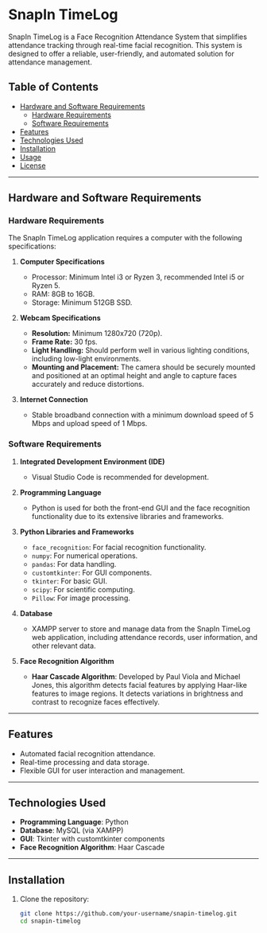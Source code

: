 # SnapIn TimeLog

SnapIn TimeLog is a Face Recognition Attendance System that simplifies attendance tracking through real-time facial recognition. This system is designed to offer a reliable, user-friendly, and automated solution for attendance management.

## Table of Contents
- [Hardware and Software Requirements](#hardware-and-software-requirements)
  - [Hardware Requirements](#hardware-requirements)
  - [Software Requirements](#software-requirements)
- [Features](#features)
- [Technologies Used](#technologies-used)
- [Installation](#installation)
- [Usage](#usage)
- [License](#license)

---

## Hardware and Software Requirements

### Hardware Requirements

The SnapIn TimeLog application requires a computer with the following specifications:

1. **Computer Specifications**  
   - Processor: Minimum Intel i3 or Ryzen 3, recommended Intel i5 or Ryzen 5.
   - RAM: 8GB to 16GB.
   - Storage: Minimum 512GB SSD.

2. **Webcam Specifications**  
   - **Resolution:** Minimum 1280x720 (720p).
   - **Frame Rate:** 30 fps.
   - **Light Handling:** Should perform well in various lighting conditions, including low-light environments.
   - **Mounting and Placement:** The camera should be securely mounted and positioned at an optimal height and angle to capture faces accurately and reduce distortions.

3. **Internet Connection**  
   - Stable broadband connection with a minimum download speed of 5 Mbps and upload speed of 1 Mbps.

### Software Requirements

1. **Integrated Development Environment (IDE)**  
   - Visual Studio Code is recommended for development.

2. **Programming Language**  
   - Python is used for both the front-end GUI and the face recognition functionality due to its extensive libraries and frameworks.

3. **Python Libraries and Frameworks**  
   - `face_recognition`: For facial recognition functionality.
   - `numpy`: For numerical operations.
   - `pandas`: For data handling.
   - `customtkinter`: For GUI components.
   - `tkinter`: For basic GUI.
   - `scipy`: For scientific computing.
   - `Pillow`: For image processing.

4. **Database**  
   - XAMPP server to store and manage data from the SnapIn TimeLog web application, including attendance records, user information, and other relevant data.

5. **Face Recognition Algorithm**  
   - **Haar Cascade Algorithm**: Developed by Paul Viola and Michael Jones, this algorithm detects facial features by applying Haar-like features to image regions. It detects variations in brightness and contrast to recognize faces effectively.

---

## Features

- Automated facial recognition attendance.
- Real-time processing and data storage.
- Flexible GUI for user interaction and management.

---

## Technologies Used

- **Programming Language**: Python
- **Database**: MySQL (via XAMPP)
- **GUI**: Tkinter with customtkinter components
- **Face Recognition Algorithm**: Haar Cascade

---

## Installation

1. Clone the repository:
   ```bash
   git clone https://github.com/your-username/snapin-timelog.git
   cd snapin-timelog
